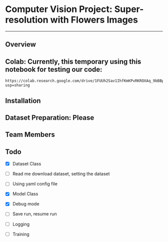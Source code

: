 # Computer Vision Project: Super-resolution with Flowers Images
---
## Overview

## Colab: Currently, this temporary using this notebook for testing our code:
```
https://colab.research.google.com/drive/1FUUh2Sav1IhfKmKPvRKROXAq_9bBBp6A?usp=sharing
```

## Installation 

## Dataset Preparation: Please 

## Team Members

## Todo

- [x] Dataset Class
- [ ] Read me download dataset, setting the dataset
- [ ] Using yaml config file
- [x] Model Class
- [x] Debug mode
- [ ] Save run, resume run
- [ ] Logging
- [ ] Training

